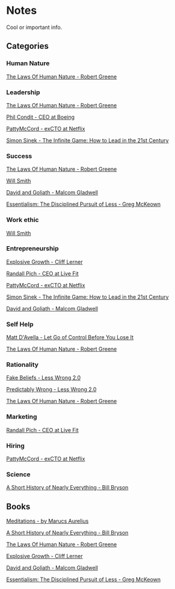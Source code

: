 # Notes
Cool or important info.

## Categories 

### Human Nature

[The Laws Of Human Nature - Robert Greene](Books/TheLawsOfHumanNature-RG.md)

### Leadership

[The Laws Of Human Nature - Robert Greene](Books/TheLawsOfHumanNature-RG.md)

[Phil Condit - CEO at Boeing](People/PhilCondit(CEO-Boeing).md)

[PattyMcCord - exCTO at Netflix](People/PattyMcCord(CTO-Netflix).md)

[Simon Sinek - The Infinite Game: How to Lead in the 21st Century](People/SimonSinek.md)

### Success

[The Laws Of Human Nature - Robert Greene](Books/TheLawsOfHumanNature-RG.md)

[Will Smith](People/WillSmith.md)

[David and Goliath - Malcom Gladwell](Books/DavidAndGoliath-MG.md)

[Essentialism: The Disciplined Pursuit of Less - Greg McKeown](Books/Essentialism-GM.md)

### Work ethic

[Will Smith](People/WillSmith.md)

### Entrepreneurship

[Explosive Growth - Cliff Lerner](Books/ExplosiveGrowth-CL.md)

[Randall Pich - CEO at Live Fit](People/RandallPich(CEO-LiveFit).md)

[PattyMcCord - exCTO at Netflix](People/PattyMcCord(CTO-Netflix).md)

[Simon Sinek - The Infinite Game: How to Lead in the 21st Century](People/SimonSinek.md)

[David and Goliath - Malcom Gladwell](Books/DavidAndGoliath-MG.md)

### Self Help

[Matt D'Avella - Let Go of Control Before You Lose It](YouTube/Matt-D'Avella.md)

[The Laws Of Human Nature - Robert Greene](Books/TheLawsOfHumanNature-RG.md)

### Rationality

[Fake Beliefs - Less Wrong 2.0](Rationality/LW2-Fake-Beliefs.md)

[Predictably Wrong - Less Wrong 2.0](Rationality/LW2-Predictably-Wrong.md)

[The Laws Of Human Nature - Robert Greene](Books/TheLawsOfHumanNature-RG.md)

### Marketing

[Randall Pich - CEO at Live Fit](People/RandallPich(CEO-LiveFit).md)

### Hiring

[PattyMcCord - exCTO at Netflix](People/PattyMcCord(CTO-Netflix).md)

### Science
[A Short History of Nearly Everything - Bill Bryson](Books/AShortHistoryOfNearlyEverything-BB.md)

## Books
[Meditations - by Marucs Aurelius](Books/Meditations-MA.md)

[A Short History of Nearly Everything - Bill Bryson](Books/AShortHistoryOfNearlyEverything-BB.md)

[The Laws Of Human Nature - Robert Greene](Books/TheLawsOfHumanNature-RG.md)

[Explosive Growth - Cliff Lerner](Books/ExplosiveGrowth-CL.md)

[David and Goliath - Malcom Gladwell](Books/DavidAndGoliath-MG.md)

[Essentialism: The Disciplined Pursuit of Less - Greg McKeown](Books/Essentialism-GM.md)

